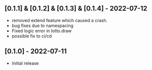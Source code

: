 ## [0.1.1] & [0.1.2] & [0.1.3] & [0.1.4] - 2022-07-12

- removed extend feature which caused a crash.
- bug fixes due to namespacing
- Fixed logic error in lotto.draw
- possible fix to ci/cd

## [0.1.0] - 2022-07-11

- Initial release
